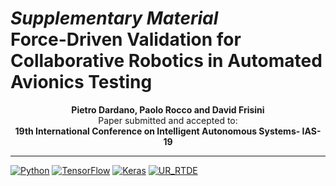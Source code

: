 <p align="center">
    <h1>
    <i>Supplementary Material</i> <br>
    Force-Driven Validation for Collaborative Robotics in Automated Avionics Testing
    </h1>

</p>



<p align="center">
<b> Pietro Dardano, Paolo Rocco and David Frisini </b> <br>
Paper submitted and accepted to: <br>
<b>19th International Conference on Intelligent Autonomous Systems- IAS-19 </b>
</p>

___

<p align="center">

<!-- [![arXiv](https://img.shields.io/badge/arXiv-2406.09246-df2a2a.svg?style=for-the-badge)]() -->
[![Python](https://img.shields.io/badge/python-3.10-blue?style=for-the-badge)](https://www.python.org)
[![TensorFlow](https://img.shields.io/badge/tensorflow-2.12.0-orange?style=for-the-badge)](https://www.tensorflow.org/)
[![Keras](https://img.shields.io/badge/keras-2.12.0-red?style=for-the-badge)](https://keras.io/)
[![UR_RTDE](https://img.shields.io/badge/ur_rtde-1.0.0-yellow?style=for-the-badge)](https://sdurobotics.gitlab.io/ur_rtde/introduction/introduction.html)

</p>

<!-- ![alt text](Force-Driven_IAS19.png) -->
